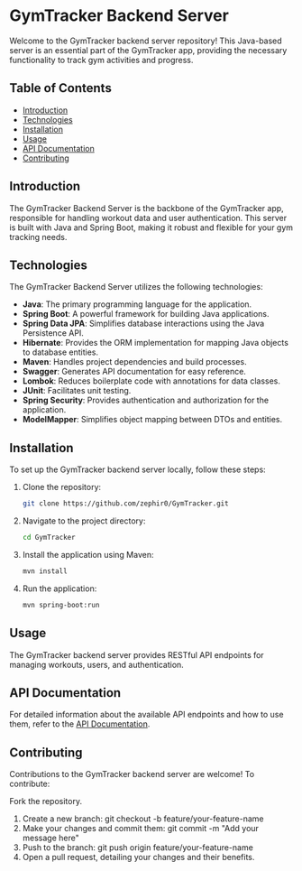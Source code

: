 # GymTracker Backend Server

Welcome to the GymTracker backend server repository! This Java-based server is an essential part of the GymTracker app, providing the necessary functionality to track gym activities and progress.

## Table of Contents
- [Introduction](#introduction)
- [Technologies](#technologies)
- [Installation](#installation)
- [Usage](#usage)
- [API Documentation](#api-documentation)
- [Contributing](#contributing)

## Introduction

The GymTracker Backend Server is the backbone of the GymTracker app, responsible for handling workout data and user authentication. This server is built with Java and Spring Boot, making it robust and flexible for your gym tracking needs.

## Technologies

The GymTracker Backend Server utilizes the following technologies:

- **Java**: The primary programming language for the application.
- **Spring Boot**: A powerful framework for building Java applications.
- **Spring Data JPA**: Simplifies database interactions using the Java Persistence API.
- **Hibernate**: Provides the ORM implementation for mapping Java objects to database entities.
- **Maven**: Handles project dependencies and build processes.
- **Swagger**: Generates API documentation for easy reference.
- **Lombok**: Reduces boilerplate code with annotations for data classes.
- **JUnit**: Facilitates unit testing.
- **Spring Security**: Provides authentication and authorization for the application.
- **ModelMapper**: Simplifies object mapping between DTOs and entities.

## Installation

To set up the GymTracker backend server locally, follow these steps:

1. Clone the repository:
   ```bash
   git clone https://github.com/zephir0/GymTracker.git

2. Navigate to the project directory:
   ```bash
   cd GymTracker

3. Install the application using Maven:
   ```bash
   mvn install

4. Run the application:
   ```bash
   mvn spring-boot:run

## Usage
The GymTracker backend server provides RESTful API endpoints for managing workouts, users, and authentication.


## API Documentation
For detailed information about the available API endpoints and how to use them, refer to the [API Documentation](https://zephir0.github.io/GymTracker/).

## Contributing
Contributions to the GymTracker backend server are welcome! To contribute:

Fork the repository.
1. Create a new branch: git checkout -b feature/your-feature-name
2. Make your changes and commit them: git commit -m "Add your message here"
3. Push to the branch: git push origin feature/your-feature-name
4. Open a pull request, detailing your changes and their benefits.